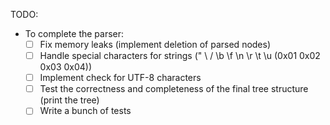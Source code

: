 TODO:

- To complete the parser:
  - [ ] Fix memory leaks (implement deletion of parsed nodes)
  - [ ] Handle special characters for strings (\" \\ \/ \b \f \n \r \t \u (0x01 0x02 0x03 0x04))
  - [ ] Implement check for UTF-8 characters
  - [ ] Test the correctness and completeness of the final tree structure (print the tree)
  - [ ] Write a bunch of tests
